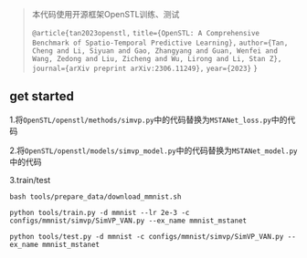 > 本代码使用开源框架OpenSTL训练、测试
>
> `@article{tan2023openstl,`
>   `title={OpenSTL: A Comprehensive Benchmark of Spatio-Temporal Predictive Learning},`
>   `author={Tan, Cheng and Li, Siyuan and Gao, Zhangyang and Guan, Wenfei and Wang, Zedong and Liu, Zicheng and Wu, Lirong and Li, Stan Z},`
>   `journal={arXiv preprint arXiv:2306.11249},`
>   `year={2023}`
> `}`





## get started

1.将`OpenSTL/openstl/methods/simvp.py`中的代码替换为`MSTANet_loss.py`中的代码

2.将`OpenSTL/openstl/models/simvp_model.py`中的代码替换为`MSTANet_model.py`中的代码

3.train/test

`bash tools/prepare_data/download_mmnist.sh`

`python tools/train.py -d mmnist --lr 2e-3 -c configs/mmnist/simvp/SimVP_VAN.py --ex_name mmnist_mstanet`

`python tools/test.py -d mmnist -c configs/mmnist/simvp/SimVP_VAN.py --ex_name mmnist_mstanet`

